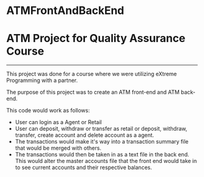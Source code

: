 ATMFrontAndBackEnd
==================

<h1>ATM Project for Quality Assurance Course</h1>

<hr />

This project was done for a course where we were utilizing eXtreme Programming with a partner.

The purpose of this project was to create an ATM front-end and ATM back-end.

This code would work as follows:

- User can login as a Agent or Retail
- User can deposit, withdraw or transfer as retail or deposit, withdraw, transfer, create account and delete account as a agent.
- The transactions would make it's way into a transaction summary file that would be merged with others.
- The transactions would then be taken in as a text file in the back end.  This would alter the master accounts file that the front end would take in to see current accounts and their respective balances.


